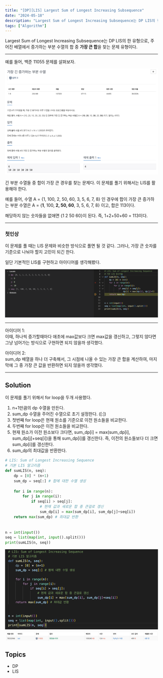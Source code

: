 ```yaml
---
title: "[DP][LIS] Largest Sum of Longest Increasing Subsequence"
date: "2024-05-18"
description: "Largest Sum of Longest Increasing Subsequence는 DP LIS의 한 유형으로, 주어진 배열에서 증가하는 부분 수열의 합 중 가장 큰 합을 찾는 문제 유형이다."
tags: ["Algorithm"]
---
```

Largest Sum of Longest Increasing Subsequence는 DP LIS의 한 유형으로, 주어진 배열에서 증가하는 부분 수열의 합 중 **가장 큰 합**을 찾는 문제 유형이다.

---

예를 들어, 백준 11055 문제를 살펴보자.

![11503](../../../images/LIS/11503.png)

긴 부분 수열들 중 합이 가장 큰 경우를 찾는 문제다. 이 문제를 풀기 위해서는 LIS를 활용해야 한다.

예를 들어, 수열 A = {1, 100, 2, 50, 60, 3, 5, 6, 7, 8} 인 경우에 합이 가장 큰 증가하는 부분 수열은 A = {**1**, 100, **2, 50, 60**, 3, 5, 6, 7, 8} 이고, 합은 113이다.

해당하지 않는 숫자들을 없애면 {1 2 50 60}이 된다. 즉, 1+2+50+60 = 113이다.

---

### 첫인상
이 문제를 풀 때는 LIS 문제와 비슷한 방식으로 풀면 될 것 같다. 그러나, 가장 큰 숫자를 기준으로 나눠야 할지 고민이 되긴 한다.

일단 기본적인 LIS를 구현하고 아이디어를 생각해봤다.

![basic](../../../images/LIS-sum/idea.png)

---

아이디어 1:  
이때, 하나씩 증가할때마다 애초에 max값보다 크면 max값을 갱신하고, 그렇지 않다면 그냥 넘어가는 방식으로 구현하면 되지 않을까 생각했다.

아이디어 2:  
sum_dp 배열을 하나 더 구축해서, 그 시점에 나올 수 있는 가장 큰 합을 계산하여, 마지막에 그 중 가장 큰 값을 반환하면 되지 않을까 생각했다.


---

## Solution
이 문제를 풀기 위해서 for loop을 두개 사용했다.
1. n+1만큼의 dp 수열을 만든다.
2. sum_dp 수열을 주어진 수열으로 초기 설정한다. ([:])
3. 첫번째 for loop은 현재 원소를 기준으로 이전 원소들을 비교한다.
4. 두번째 for loop은 이전 원소들을 비교한다.
5. 현재 원소가 이전 원소보다 크다면, sum_dp[i] = max(sum_dp[i], sum_dp[j]+seq[i])을 통해 sum_dp[i]를 갱신한다. 즉, 이전의 원소들보다 더 크면 sum_dp[i]를 갱신한다.
6. sum_dp의 최대값을 반환한다.

```python
# LIS: Sum of Longest Increasing Sequence
# 기본 LIS 알고리즘
def sumLIS(n, seq):
    dp = [0] * (n+1)
    sum_dp = seq[:] # 합에 대한 수열 생성
    
    for i in range(n):
        for j in range(i):
            if seq[i] > seq[j]:
                # 현재 값과 새로운 합 중 큰걸로 갱신
                sum_dp[i] = max(sum_dp[i], sum_dp[j]+seq[i]) 
    return max(sum_dp) # 최대값 반환
    

n = int(input())
seq = list(map(int, input().split()))
print(sumLIS(n, seq))

```

![sol](../../../images/LIS-sum/sol.png)
![solved](../../../images/LIS-sum/solved.png)

## Topics
- DP
- LIS
